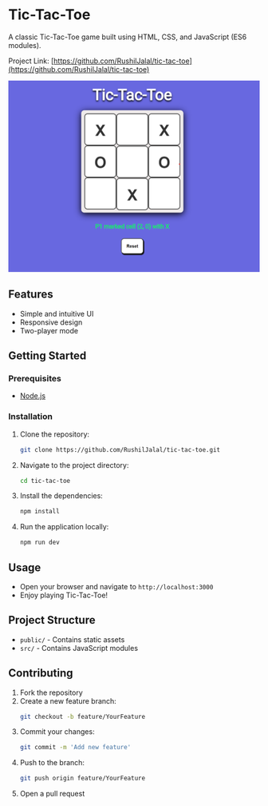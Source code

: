 # Tic-Tac-Toe

A classic Tic-Tac-Toe game built using HTML, CSS, and JavaScript (ES6 modules).

Project Link: [https://github.com/RushilJalal/tic-tac-toe](https://github.com/RushilJalal/tic-tac-toe)

![Tic-Tac-Toe Screenshot](./public/project-ss.png)

## Features

- Simple and intuitive UI
- Responsive design
- Two-player mode


## Getting Started

### Prerequisites

- [Node.js](https://nodejs.org/)

### Installation

1. Clone the repository:
    ```sh
    git clone https://github.com/RushilJalal/tic-tac-toe.git
    ```
2. Navigate to the project directory:
    ```sh
    cd tic-tac-toe
    ```
3. Install the dependencies:
    ```sh
    npm install
    ```
4. Run the application locally:
    ```sh
    npm run dev
    ```

## Usage

- Open your browser and navigate to `http://localhost:3000`
- Enjoy playing Tic-Tac-Toe!

## Project Structure

- `public/` - Contains static assets
- `src/` - Contains JavaScript modules

## Contributing

1. Fork the repository
2. Create a new feature branch:
    ```sh
    git checkout -b feature/YourFeature
    ```
3. Commit your changes:
    ```sh
    git commit -m 'Add new feature'
    ```
4. Push to the branch:
    ```sh
    git push origin feature/YourFeature
    ```
5. Open a pull request

